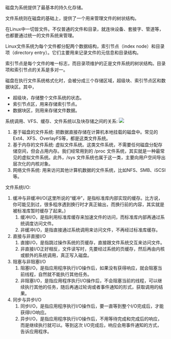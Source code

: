 磁盘为系统提供了最基本的持久化存储。

文件系统则在磁盘的基础上，提供了一个用来管理文件的树状结构。

在Linux中一切皆文件。不仅普通的文件和目录，就连块设备、套接字、管道等，也都要通过统一的文件系统来管理。

Linux文件系统为每个文件都分配两个数据结构，索引节点（index node）和目录项（directory entry）。它们主要用来记录文件的元信息和目录结构。

索引节点是每个文件的唯一标志，而目录项维护的正是文件系统的树状结构。目录项和索引节点的关系是多对一。

磁盘在执行文件系统格式化时，会被分成三个存储区域，超级块、索引节点区和数据块区。其中，
- 超级块，存储整个文件系统的状态。
- 索引节点区，用来存储索引节点。
- 数据块区，则用来存储文件数据。

系统调用、VFS、缓存、文件系统以及块存储之间的关系: 
![](https://static001.geekbang.org/resource/image/72/12/728b7b39252a1e23a7a223cdf4aa1612.png)

1. 基于磁盘的文件系统: 把数据直接存储在计算机本地挂载的磁盘中。常见的Ext4、XFS、OverlayFS等，都是这类文件系统。
2. 基于内存的文件系统: 虚拟文件系统。这类文件系统，不需要任何磁盘分配存储空间，但会占用内存。我们经常用到的 /proc 文件系统，其实就是一种最常见的虚拟文件系统。此外，/sys 文件系统也属于这一类，主要向用户空间导出层次化的内核对象。
3. 网络文件系统: 用来访问其他计算机数据的文件系统，比如NFS、SMB、iSCSI等。

文件系统I/O:
1. 缓冲与非缓冲I/O(这里所说的“缓冲”，是指标准库内部实现的缓存。比方说，你可能见到过，很多程序遇到换行时才真正输出，而换行前的内容，其实就是被标准库暂时缓存了起来。)
   1. 缓冲I/O，是指利用标准库缓存来加速文件的访问，而标准库内部再通过系统调度访问文件。
   2. 非缓冲I/O，是指直接通过系统调用来访问文件，不再经过标准库缓存。
2. 直接与非直接I/O
   1. 直接I/O，是指跳过操作系统的页缓存，直接跟文件系统交互来访问文件。
   2. 非直接I/O正好相反，文件读写时，先要经过系统的页缓存，然后再由内核或额外的系统调用，真正写入磁盘。
3. 阻塞与非阻塞I/O
   1. 阻塞I/O，是指应用程序执行I/O操作后，如果没有获得响应，就会阻塞当前线程，自然就不能执行其他任务。
   2. 非阻塞I/O，是指应用程序执行I/O操作后，不会阻塞当前的线程，可以继续执行其他的任务，随后再通过轮询或者事件通知的形式，获取调用的结果。
4. 同步与异步I/O
   1. 同步I/O，是指应用程序执行I/O操作后，要一直等到整个I/O完成后，才能获得I/O响应。
   2. 异步I/O，是指应用程序执行I/O操作后，不用等待完成和完成后的响应，而是继续执行就可以。等到这次 I/O完成后，响应会用事件通知的方式，告诉应用程序。
